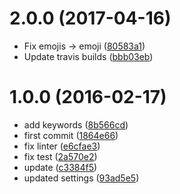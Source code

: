 <a name="2.0.0"></a>
# 2.0.0 (2017-04-16)

* Fix emojis → emoji ([80583a1](https://github.com/kikobeats/encode-base58/commit/80583a1))
* Update travis builds ([bbb03eb](https://github.com/kikobeats/encode-base58/commit/bbb03eb))



<a name="1.0.0"></a>
# 1.0.0 (2016-02-17)


* add keywords ([8b566cd](https://github.com/kikobeats/encode-base58/commit/8b566cd))
* first commit ([1864e66](https://github.com/kikobeats/encode-base58/commit/1864e66))
* fix linter ([e6cfae3](https://github.com/kikobeats/encode-base58/commit/e6cfae3))
* fix test ([2a570e2](https://github.com/kikobeats/encode-base58/commit/2a570e2))
* update ([c3384f5](https://github.com/kikobeats/encode-base58/commit/c3384f5))
* updated settings ([93ad5e5](https://github.com/kikobeats/encode-base58/commit/93ad5e5))




